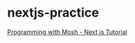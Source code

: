 # nextjs-practice

[Programming with Mosh - Next js Tutorial ](https://www.youtube.com/watch?v=ZVnjOPwW4ZA)

